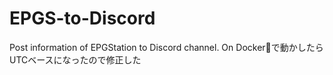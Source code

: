 # EPGS-to-Discord
Post information of EPGStation to Discord channel.
On Docker🐳で動かしたらUTCベースになったので修正した